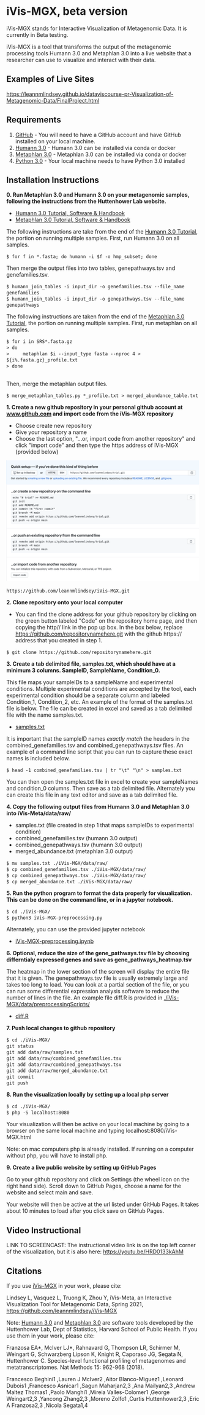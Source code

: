 # iVis-MGX, beta version 

iVis-MGX stands for Interactive Visualization of Metagenomic Data.  It is currently in Beta testing.

iVis-MGX is a tool that transforms the output of the metagenomic processing tools Humann 3.0 and Metaphlan 3.0 into a live website that a researcher can use to visualize and interact with their data.


 
## Examples of Live Sites
https://leannmlindsey.github.io/dataviscourse-pr-Visualization-of-Metagenomic-Data/FinalProject.html

## Requirements
1. [GitHub](https://git-scm.com/book/en/v2/Getting-Started-Installing-Git) - You will need to have a GitHub account and have GitHub installed on your local machine.
2. [Humann 3.0](https://huttenhower.sph.harvard.edu/humann) - Humann 3.0 can be installed via conda or docker
3. [Metaphlan 3.0](https://huttenhower.sph.harvard.edu/metaphlan) - Metaphlan 3.0 can be installed via conda or docker
4. [Python 3.0](https://www.python.org/download/releases/3.0/) - Your local machine needs to have Python 3.0 installed

## Installation Instructions
**0. Run Metaphlan 3.0 and Humann 3.0 on your metagenomic samples, following the instructions from the Huttenhower Lab website.**
 
* [Humann 3.0 Tutorial, Software & Handbook](https://huttenhower.sph.harvard.edu/humann)
* [Metaphlan 3.0 Tutorial, Software & Handbook](https://huttenhower.sph.harvard.edu/metaphlan)

The following instructions are take from the end of the [Humann 3.0 Tutorial](https://github.com/biobakery/biobakery/wiki/humann3#3-manipulating-humann-output-tables), the portion on running multiple samples.  First, run Humann 3.0 on all samples.

<div class="language-markdown highlighter-rouge"><div class="highlight"><pre class="highlight"><code><span class="gh">$ for f in *.fasta; do humann -i $f -o hmp_subset; done</span>
</code></pre></div></div>

Then merge the output files into two tables, genepathways.tsv and genefamilies.tsv.

<div class="language-markdown highlighter-rouge"><div class="highlight"><pre class="highlight"><code><span class="gh">$ humann_join_tables -i input_dir -o genefamilies.tsv --file_name genefamilies</span>
<span class="gh">$ humann_join_tables -i input_dir -o genepathways.tsv --file_name genepathways</span>
</code></pre></div></div>


The following instructions are taken from the end of the [Metaphlan 3.0 Tutorial](https://github.com/biobakery/biobakery/wiki/metaphlan3), the portion on running multiple samples.  First, run metaphlan on all samples.
<div class="language-markdown highlighter-rouge"><div class="highlight"><pre class="highlight"><code><span class="gh">$ for i in SRS*.fasta.gz
> do
>     metaphlan $i --input_type fasta --nproc 4 > ${i%.fasta.gz}_profile.txt
> done</span>
<span class="gu">  </span>
</code></pre></div></div>

Then, merge the metaphlan output files.

<div class="language-markdown highlighter-rouge"><div class="highlight"><pre class="highlight"><code><span class="gu">$ merge_metaphlan_tables.py *_profile.txt > merged_abundance_table.txt</span>
</code></pre></div></div>

**1. Create a new github repository in your personal github account at www.github.com and import code from the iVis-MGX repository**
* Choose create new repository
* Give your repository a name
* Choose the last option, "...or, import code from another repository" and click "import code" and then type the https address of iVis-MGX (provided below)



![GitSetup](https://github.com/leannmlindsey/iVis-MGX/blob/main/images/GitSetup.png)

<div class="language-markdown highlighter-rouge"><div class="highlight"><pre class="highlight"><code><span class="gh">https://github.com/leannmlindsey/iVis-MGX.git</span>
</code></pre></div></div>

**2. Clone repository onto your local computer**
* You can find the clone address for your github repository by clicking on the green button labeled "Code" on the repository home page, and then copying the http// link in the pop up box.  In the box below, replace https://github.com/repositorynamehere.git with the github https:// address that you created in step 1.

<div class="language-markdown highlighter-rouge"><div class="highlight"><pre class="highlight"><code><span class="gh">$ git clone https://github.com/repositorynamehere.git</span>
</code></pre></div></div>

**3. Create a tab delimited file, samples.txt, which should have at a minimum 3 columns.  SampleID, SampleName, Condition_0.**  

This file maps your sampleIDs to a sampleName and experimental conditions.  Multiple experimental conditions are accepted by the tool, each experimental condition should be a separate column and labeled Condition_1, Condition_2, etc.  An example of the format of the samples.txt file is below.  The file can be created in excel and saved as a tab delimited file with the name samples.txt.

* [samples.txt](https://github.com/leannmlindsey/iVis-MGX/blob/main/data/raw/samples.txt)

It is important that the sampleID names *exactly match* the headers in the combined_genefamilies.tsv and combined_genepathways.tsv files.  An example of a command line script that you can run to capture these exact names is included below.

<div class="language-markdown highlighter-rouge"><div class="highlight"><pre class="highlight"><code><span class="gh">$ head -1 combined_genefamilies.tsv | tr "\t" "\n" > samples.txt</span>
</code></pre></div></div>

You can then open the samples.txt file in excel to create your sampleNames and condition_0 columns.  Then save as a tab delimited file.  Alternately you can create this file in any text editor and save as a tab delimited file.

**4. Copy the following output files from Humann 3.0 and Metaphlan 3.0 into iVis-Meta/data/raw/**
* samples.txt (file created in step 1 that maps sampleIDs to experimental condition)
* combined_genefamilies.tsv (humann 3.0 output)
* combined_genepathways.tsv (humann 3.0 output)
* merged_abundance.txt (metaphlan 3.0 output)

<div class="language-markdown highlighter-rouge"><div class="highlight"><pre class="highlight"><code><span class="gh">$ mv samples.txt ./iVis-MGX/data/raw/</span>
<span class="gh">$ cp combined_genefamilies.tsv ./iVis-MGX/data/raw/</span>
<span class="gu">$ cp combined_genepathways.tsv ./iVis-MGX/data/raw/</span>
<span class="gu">$ cp merged_abundance.txt ./iVis-MGX/data/raw/</span>
</code></pre></div></div>

**5. Run the python program to format the data properly for visualization.  This can be done on the command line, or in a jupyter notebook.**

<div class="language-markdown highlighter-rouge"><div class="highlight"><pre class="highlight"><code><span class="gh">$ cd ./iVis-MGX/</span>
<span class="gu">$ python3 iVis-MGX-preprocessing.py </span>
</code></pre></div></div>

Alternately, you can use the provided jupyter notebook

* [iVis-MGX-preprocessing.ipynb](https://github.com/leannmlindsey/iVis-MGX/blob/main/data/preprocessingScripts/DataVisProject_FinalScripts.ipynb)

**6. Optional, reduce the size of the gene_pathways.tsv file by choosing differntialy expressed genes and save as gene_pathways_heatmap.tsv**

The heatmap in the lower section of the screen will display the entire file that it is given.  The genepathways.tsv file is usually extremely large and takes too long to load.  You can look at a partial section of the file, or you can run some differential expression analysis software to reduce the number of lines in the file.  An example file diff.R is provided in [./iVis-MGX/data/preprocessingScripts/](https://github.com/leannmlindsey/iVis-MGX/blob/main/data/preprocessingScripts/diff.R)

* [diff.R](https://github.com/leannmlindsey/iVis-MGX/blob/main/data/preprocessingScripts/diff.R)

**7. Push local changes to github repository**

<div class="language-markdown highlighter-rouge"><div class="highlight"><pre class="highlight"><code><span class="gh">$ cd ./iVis-MGX/</span>
<span class="gu">git status</span>
<span class="gu">git add data/raw/samples.txt</span>
<span class="gu">git add data/raw/combined_genefamilies.tsv</span>
<span class="gu">git add data/raw/combined_genepathways.tsv</span>
<span class="gu">git add data/raw/merged_abundance.txt</span>
<span class="gu">git commit</span>
<span class="gu">git push</span>
</code></pre></div></div>

**8. Run the visualization locally by setting up a local php server**

<div class="language-markdown highlighter-rouge"><div class="highlight"><pre class="highlight"><code><span class="gh">$ cd ./iVis-MGX/</span>
<span class="gu">$ php -S localhost:8080</span>
</code></pre></div></div>

Your visualization will then be active on your local machine by going to a browser on the same local machine and typing 
localhost:8080/iVis-MGX.html 

Note:  on mac computers php is already installed.  If running on a computer without php, you will have to install php.

**9. Create a live public website by setting up GitHub Pages**

Go to your github repository and click on Settings (the wheel icon on the right hand side).  Scroll down to GitHub Pages, choose a name for the website and select main and save.

Your website will then be active at the url listed under GitHub Pages.  It takes about 10 minutes to load after you click save on GitHub Pages.

## Video Instructional 
LINK TO SCREENCAST:
The instructional video link is on the top left corner of the visualization, but it is also here:
https://youtu.be/HRD0133kAhM

## Citations
If you use [iVis-MGX](https://github.com/leannmlindsey/iVis-MGX) in your work, please cite:

Lindsey L, Vasquez L, Truong K, Zhou Y, iVis-Meta, an Interactive Visualization Tool for Metagenomic Data, Spring 2021, https://github.com/leannmlindsey/iVis-MGX

Note: [Humann 3.0](https://huttenhower.sph.harvard.edu/humann) and [Metaphlan 3.0](https://huttenhower.sph.harvard.edu/metaphlan) are software tools developed by the Huttenhower Lab, Dept of Statistics, Harvard School of Public Health.  If you use them in your work, please cite:

Franzosa EA*, McIver LJ*, Rahnavard G, Thompson LR, Schirmer M, Weingart G, Schwarzberg Lipson K, Knight R, Caporaso JG, Segata N, Huttenhower C. Species-level functional profiling of metagenomes and metatranscriptomes. Nat Methods 15: 962-968 (2018).

Francesco Beghini1 ,Lauren J McIver2 ,Aitor Blanco-Mìguez1 ,Leonard Dubois1 ,Francesco Asnicar1 ,Sagun Maharjan2,3 ,Ana Mailyan2,3 ,Andrew Maltez Thomas1 ,Paolo Manghi1 ,Mireia Valles-Colomer1 ,George Weingart2,3 ,Yancong Zhang2,3 ,Moreno Zolfo1 ,Curtis Huttenhower2,3 ,Eric A Franzosa2,3 ,Nicola Segata1,4




